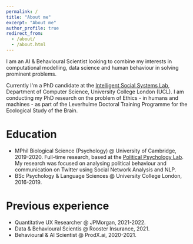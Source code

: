 ```yaml
---
permalink: /
title: "About me"
excerpt: "About me"
author_profile: true
redirect_from: 
  - /about/
  - /about.html
---
```


I am an AI & Behavioural Scientist looking to combine my interests in computational modelling, data science and human behaviour in solving prominent problems. 

Currently I'm a PhD candidate at the [Intelligent Social Systems Lab](https://www.mircomusolesi.org/lab/), Department of Computer Science, University College London (UCL). I am conducting my PhD research on the problem of Ethics - in humans and machines - as part of the Leverhulme Doctoral Training Programme for the Ecological Study of the Brain. 


Education
======
- MPhil Biological Science (Psychology) @ University of Cambridge, 2019-2020. Full-time research, based at the [Political Psychology Lab](https://www.psychol.cam.ac.uk/polpsych). My research was focused on analysing political behaviour and communication on Twitter using Social Network Analysis and NLP.
- BSc Psychology & Language Sciences @ University College London, 2016-2019.



Previous experience
======
- Quantitative UX Researcher @ JPMorgan, 2021-2022.
- Data & Behavioural Scientis @ Rooster Insurance, 2021.
- Behavioural & AI Scientist @ ProdX.ai, 2020-2021.



